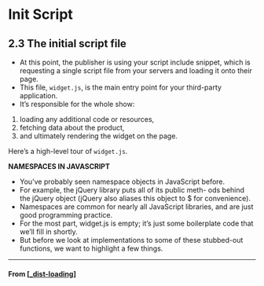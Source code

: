# Init Script

## 2.3 The initial script file

- At this point, the publisher is using your script include snippet, which is requesting a single script file from your servers and loading it onto their page.
- This file, `widget.js`, is the main entry point for your third-party application.
- It’s responsible for the whole show:

1. loading any additional code or resources,
2. fetching data about the product,
3. and ultimately rendering the widget on the page.

Here’s a high-level tour of `widget.js`.

**NAMESPACES IN JAVASCRIPT**

- You’ve probably seen namespace objects in JavaScript before.
- For example, the jQuery library puts all of its public meth- ods behind the jQuery object (jQuery also aliases this object to $ for convenience).
- Namespaces are common for nearly all JavaScript libraries, and are just good programming practice.
- For the most part, widget.js is empty; it’s just some boilerplate code that we’ll fill in shortly.
- But before we look at implementations to some of these stubbed-out functions, we want to highlight a few things.

---

#### From [[_dist-loading]]

[//begin]: # "Autogenerated link references for markdown compatibility"
[_dist-loading]: ../_dist-loading "2️⃣ Dist & Loading"
[//end]: # "Autogenerated link references"
